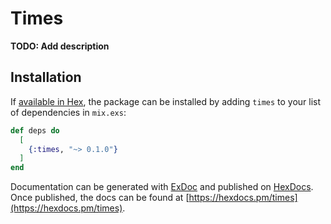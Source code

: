 # Times

**TODO: Add description**

## Installation

If [available in Hex](https://hex.pm/docs/publish), the package can be installed
by adding `times` to your list of dependencies in `mix.exs`:

```elixir
def deps do
  [
    {:times, "~> 0.1.0"}
  ]
end
```

Documentation can be generated with [ExDoc](https://github.com/elixir-lang/ex_doc)
and published on [HexDocs](https://hexdocs.pm). Once published, the docs can
be found at [https://hexdocs.pm/times](https://hexdocs.pm/times).

